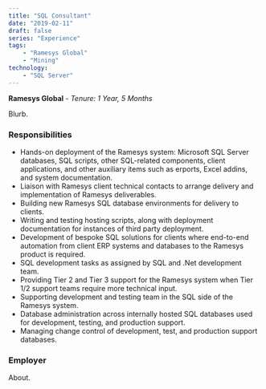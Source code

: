 ```yaml
---
title: "SQL Consultant"
date: "2019-02-11"
draft: false
series: "Experience"
tags: 
    - "Ramesys Global"
    - "Mining"
technology:
    - "SQL Server"
---
```


**Ramesys Global** - 
*Tenure: 1 Year, 5 Months*

Blurb.

### Responsibilities
- Hands-on deployment of the Ramesys system: Microsoft SQL Server databases, SQL scripts, other SQL-related components, client applications, and other auxiliary items such as erports, Excel addins, and system documentation.
- Liaison with Ramesys client technical contacts to arrange delivery and implementation of Ramesys deliverables.
- Building new Ramesys SQL database environments for delivery to clients.
- Writing and testing hosting scripts, along with deployment documentation for instances of third party deployment.
- Development of bespoke SQL solutions for clients where end-to-end automation from client ERP systems and databases to the Ramesys product is required.
- SQL development tasks as assigned by SQL and .Net development team.
- Providing Tier 2 and Tier 3 support for the Ramesys system when Tier 1/2 support teams require more technical input.
- Supporting development and testing team in the SQL side of the Ramesys system.
- Database administration across internally hosted SQL databases used for development, testing, and production support.
- Managing change control of development, test, and production support databases.

### Employer
About.
